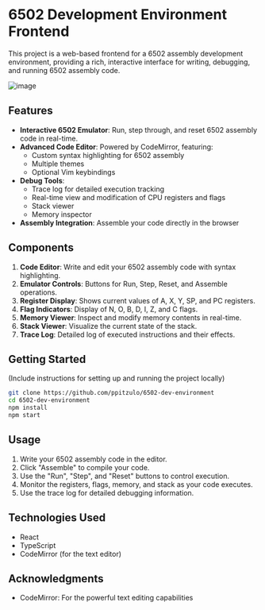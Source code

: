 # 6502 Development Environment Frontend

This project is a web-based frontend for a 6502 assembly development environment, providing a rich, interactive interface for writing, debugging, and running 6502 assembly code.

![image](https://github.com/user-attachments/assets/64812904-a28c-4f13-8388-9b58662bbf62)


## Features

- **Interactive 6502 Emulator**: Run, step through, and reset 6502 assembly code in real-time.
- **Advanced Code Editor**: Powered by CodeMirror, featuring:
  - Custom syntax highlighting for 6502 assembly
  - Multiple themes
  - Optional Vim keybindings
- **Debug Tools**:
  - Trace log for detailed execution tracking
  - Real-time view and modification of CPU registers and flags
  - Stack viewer
  - Memory inspector
- **Assembly Integration**: Assemble your code directly in the browser

## Components

1. **Code Editor**: Write and edit your 6502 assembly code with syntax highlighting.
2. **Emulator Controls**: Buttons for Run, Step, Reset, and Assemble operations.
3. **Register Display**: Shows current values of A, X, Y, SP, and PC registers.
4. **Flag Indicators**: Display of N, O, B, D, I, Z, and C flags.
5. **Memory Viewer**: Inspect and modify memory contents in real-time.
6. **Stack Viewer**: Visualize the current state of the stack.
7. **Trace Log**: Detailed log of executed instructions and their effects.

## Getting Started

(Include instructions for setting up and running the project locally)

```bash
git clone https://github.com/ppitzulo/6502-dev-environment
cd 6502-dev-environment
npm install
npm start
```

## Usage

1. Write your 6502 assembly code in the editor.
2. Click "Assemble" to compile your code.
3. Use the "Run", "Step", and "Reset" buttons to control execution.
4. Monitor the registers, flags, memory, and stack as your code executes.
5. Use the trace log for detailed debugging information.

## Technologies Used

- React
- TypeScript
- CodeMirror (for the text editor)

## Acknowledgments

- CodeMirror: For the powerful text editing capabilities
